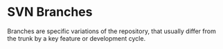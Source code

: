 # SVN Branches

Branches are specific variations of the repository, that usually differ from the trunk by a key feature or development cycle.